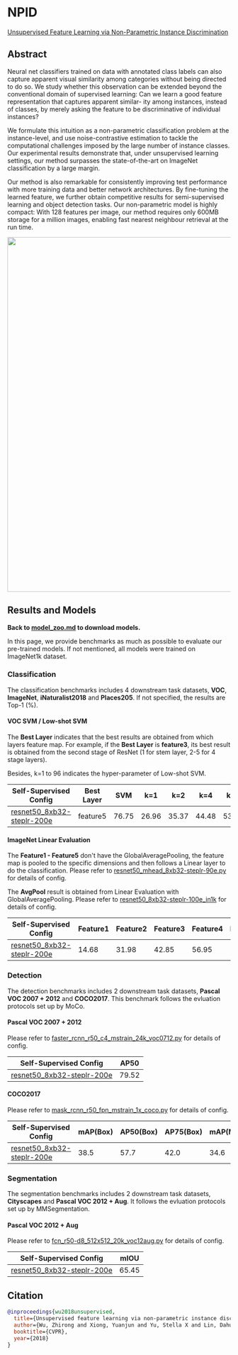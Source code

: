 # NPID

[Unsupervised Feature Learning via Non-Parametric Instance Discrimination](https://arxiv.org/abs/1805.01978)

<!-- [ALGORITHM] -->

## Abstract

Neural net classifiers trained on data with annotated class labels can also capture apparent visual similarity among categories without being directed to do so. We study whether this observation can be extended beyond the conventional domain of supervised learning: Can we learn a good feature representation that captures apparent similar- ity among instances, instead of classes, by merely asking the feature to be discriminative of individual instances?

We formulate this intuition as a non-parametric classification problem at the instance-level, and use noise-contrastive estimation to tackle the computational challenges imposed by the large number of instance classes. Our experimental results demonstrate that, under unsupervised learning settings, our method surpasses the state-of-the-art on ImageNet classification by a large margin.

Our method is also remarkable for consistently improving test performance with more training data and better network architectures. By fine-tuning the learned feature, we further obtain competitive results for semi-supervised learning and object detection tasks. Our non-parametric model is highly compact: With 128 features per image, our method requires only 600MB storage for a million images, enabling fast nearest neighbour retrieval at the run time.

<!-- [IMAGE] -->
<div align="center">
<img  src="https://user-images.githubusercontent.com/36138628/149722257-1651c283-ac68-4cdc-90e6-970d820529af.png" width="800" />
</div>

## Results and Models

**Back to [model_zoo.md](../../../docs/en/model_zoo.md) to download models.**

In this page, we provide benchmarks as much as possible to evaluate our pre-trained models. If not mentioned, all models were trained on ImageNet1k dataset.

### Classification

The classification benchmarks includes 4 downstream task datasets, **VOC**, **ImageNet**,  **iNaturalist2018** and **Places205**. If not specified, the results are  Top-1 (%).

#### VOC SVM / Low-shot SVM

The **Best Layer** indicates that the best results are obtained from which layers feature map. For example, if the **Best Layer** is **feature3**, its best result is obtained from the second stage of ResNet (1 for stem layer, 2-5 for 4 stage layers).

Besides, k=1 to 96 indicates the hyper-parameter of Low-shot SVM.

| Self-Supervised Config                                                | Best Layer | SVM   | k=1   | k=2   | k=4   | k=8   | k=16  | k=32  | k=64  | k=96  |
| --------------------------------------------------------------------- | ---------- | ----- | ----- | ----- | ----- | ----- | ----- | ----- | ----- | ----- |
| [resnet50_8xb32-steplr-200e](npid_resnet50_8xb32-steplr-200e_in1k.py) | feature5   | 76.75 | 26.96 | 35.37 | 44.48 | 53.89 | 60.39 | 66.41 | 71.48 | 73.39 |

#### ImageNet Linear Evaluation

The **Feature1 - Feature5** don't have the GlobalAveragePooling, the feature map is pooled to the specific dimensions and then follows a Linear layer to do the classification. Please refer to [resnet50_mhead_8xb32-steplr-90e.py](../../benchmarks/classification/imagenet/resnet50_mhead_8xb32-steplr-90e_in1k.py) for details of config.

The **AvgPool** result is obtained from Linear Evaluation with GlobalAveragePooling. Please refer to [resnet50_8xb32-steplr-100e_in1k](../../benchmarks/classification/imagenet/resnet50_8xb32-steplr-100e_in1k.py) for details of config.

| Self-Supervised Config                                                | Feature1 | Feature2 | Feature3 | Feature4 | Feature5 | AvgPool |
| --------------------------------------------------------------------- | -------- | -------- | -------- | -------- | -------- | ------- |
| [resnet50_8xb32-steplr-200e](npid_resnet50_8xb32-steplr-200e_in1k.py) | 14.68    | 31.98    | 42.85    | 56.95    | 58.41    | 58.16   |

### Detection

The detection benchmarks includes 2 downstream task datasets, **Pascal VOC 2007 + 2012** and **COCO2017**. This benchmark follows the evluation protocols set up by MoCo.

#### Pascal VOC 2007 + 2012

Please refer to [faster_rcnn_r50_c4_mstrain_24k_voc0712.py](../../benchmarks/mmdetection/voc0712/faster_rcnn_r50_c4_mstrain_24k_voc0712.py) for details of config.

| Self-Supervised Config                                                | AP50  |
| --------------------------------------------------------------------- | ----- |
| [resnet50_8xb32-steplr-200e](npid_resnet50_8xb32-steplr-200e_in1k.py) | 79.52 |

#### COCO2017

Please refer to [mask_rcnn_r50_fpn_mstrain_1x_coco.py](../../benchmarks/mmdetection/coco/mask_rcnn_r50_fpn_mstrain_1x_coco.py) for details of config.

| Self-Supervised Config                                                | mAP(Box) | AP50(Box) | AP75(Box) | mAP(Mask) | AP50(Mask) | AP75(Mask) |
| --------------------------------------------------------------------- | -------- | --------- | --------- | --------- | ---------- | ---------- |
| [resnet50_8xb32-steplr-200e](npid_resnet50_8xb32-steplr-200e_in1k.py) | 38.5     | 57.7      | 42.0      | 34.6      | 54.8       | 37.1       |

### Segmentation

The segmentation benchmarks includes 2 downstream task datasets, **Cityscapes** and **Pascal VOC 2012 + Aug**. It follows the evluation protocols set up by MMSegmentation.

#### Pascal VOC 2012 + Aug

Please refer to [fcn_r50-d8_512x512_20k_voc12aug.py](../../benchmarks/mmsegmentation/voc12aug/fcn_r50-d8_512x512_20k_voc12aug.py) for details of config.

| Self-Supervised Config                                                | mIOU  |
| --------------------------------------------------------------------- | ----- |
| [resnet50_8xb32-steplr-200e](npid_resnet50_8xb32-steplr-200e_in1k.py) | 65.45 |

## Citation

```bibtex
@inproceedings{wu2018unsupervised,
  title={Unsupervised feature learning via non-parametric instance discrimination},
  author={Wu, Zhirong and Xiong, Yuanjun and Yu, Stella X and Lin, Dahua},
  booktitle={CVPR},
  year={2018}
}
```
